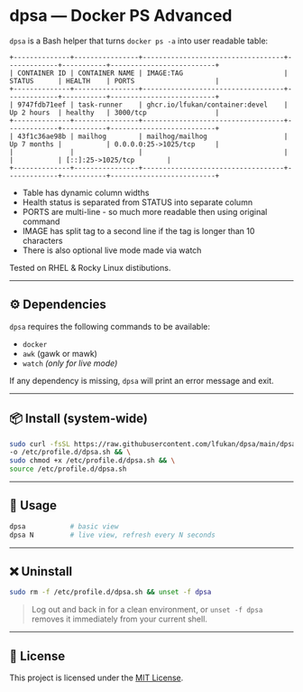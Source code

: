 # dpsa — Docker PS Advanced

`dpsa` is a Bash helper that turns `docker ps -a` into user readable table:

```
+--------------+----------------+-----------------------------------+-------------+-----------+--------------------------+
| CONTAINER ID | CONTAINER NAME | IMAGE:TAG                         | STATUS      | HEALTH    | PORTS                    |
+--------------+----------------+-----------------------------------+-------------+-----------+--------------------------+
| 9747fdb71eef | task-runner    | ghcr.io/lfukan/container:devel    | Up 2 hours  | healthy   | 3000/tcp                 |
+--------------+----------------+-----------------------------------+-------------+-----------+--------------------------+
| 43f1c36ae98b | mailhog        | mailhog/mailhog                   | Up 7 months |           | 0.0.0.0:25->1025/tcp     |
|              |                |                                   |             |           | [::]:25->1025/tcp        |
+--------------+----------------+-----------------------------------+-------------+-----------+--------------------------+
```

- Table has dynamic column widths
- Health status is separated from STATUS into separate column
- PORTS are multi-line - so much more readable then using original command
- IMAGE has split tag to a second line if the tag is longer than 10 characters
- There is also optional live mode made via watch

Tested on RHEL & Rocky Linux distibutions.

---
## ⚙ Dependencies

`dpsa` requires the following commands to be available:

- `docker`
- `awk` (gawk or mawk)
- `watch` *(only for live mode)*

If any dependency is missing, `dpsa` will print an error message and exit.

---

## 📦 Install (system-wide)

```bash
sudo curl -fsSL https://raw.githubusercontent.com/lfukan/dpsa/main/dpsa.sh \
-o /etc/profile.d/dpsa.sh && \
sudo chmod +x /etc/profile.d/dpsa.sh && \
source /etc/profile.d/dpsa.sh

```

---

## 🚀 Usage

```bash
dpsa           # basic view
dpsa N         # live view, refresh every N seconds
```

---

## ❌ Uninstall

```bash
sudo rm -f /etc/profile.d/dpsa.sh && unset -f dpsa
```
> Log out and back in for a clean environment, or `unset -f dpsa` removes it immediately from your current shell.

---

## 📜 License

This project is licensed under the [MIT License](LICENSE).
